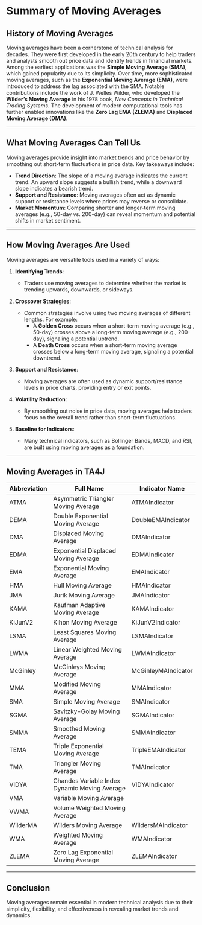 # Summary of Moving Averages

## History of Moving Averages
Moving averages have been a cornerstone of technical analysis for decades. They were first developed in the early 20th century to help traders and analysts smooth out price data and identify trends in financial markets. Among the earliest applications was the **Simple Moving Average (SMA)**, which gained popularity due to its simplicity. Over time, more sophisticated moving averages, such as the **Exponential Moving Average (EMA)**, were introduced to address the lag associated with the SMA. Notable contributions include the work of J. Welles Wilder, who developed the **Wilder’s Moving Average** in his 1978 book, *New Concepts in Technical Trading Systems*. The development of modern computational tools has further enabled innovations like the **Zero Lag EMA (ZLEMA)** and **Displaced Moving Average (DMA)**.

---

## What Moving Averages Can Tell Us
Moving averages provide insight into market trends and price behavior by smoothing out short-term fluctuations in price data. Key takeaways include:

- **Trend Direction**: The slope of a moving average indicates the current trend. An upward slope suggests a bullish trend, while a downward slope indicates a bearish trend.
- **Support and Resistance**: Moving averages often act as dynamic support or resistance levels where prices may reverse or consolidate.
- **Market Momentum**: Comparing shorter and longer-term moving averages (e.g., 50-day vs. 200-day) can reveal momentum and potential shifts in market sentiment.

---

## How Moving Averages Are Used
Moving averages are versatile tools used in a variety of ways:

1. **Identifying Trends**:
   - Traders use moving averages to determine whether the market is trending upwards, downwards, or sideways.
   
2. **Crossover Strategies**:
   - Common strategies involve using two moving averages of different lengths. For example:
     - A **Golden Cross** occurs when a short-term moving average (e.g., 50-day) crosses above a long-term moving average (e.g., 200-day), signaling a potential uptrend.
     - A **Death Cross** occurs when a short-term moving average crosses below a long-term moving average, signaling a potential downtrend.

3. **Support and Resistance**:
   - Moving averages are often used as dynamic support/resistance levels in price charts, providing entry or exit points.

4. **Volatility Reduction**:
   - By smoothing out noise in price data, moving averages help traders focus on the overall trend rather than short-term fluctuations.

5. **Baseline for Indicators**:
   - Many technical indicators, such as Bollinger Bands, MACD, and RSI, are built using moving averages as a foundation.

---

## Moving Averages in TA4J

| Abbreviation | Full Name                                     | Indicator Name             |
|--------------|-----------------------------------------------|----------------------------|
| ATMA         | Asymmetric Triangler Moving Average           | ATMAIndicator              |
| DEMA         | Double Exponential Moving Average             | DoubleEMAIndicator         |
| DMA          | Displaced Moving Average                      | DMAIndicator               |
| EDMA         | Exponential Displaced Moving Average          | EDMAIndicator              |
| EMA          | Exponential Moving Average                    | EMAIndicator               |
| HMA          | Hull Moving Average                           | HMAIndicator               |
| JMA          | Jurik Moving Average                          | JMAIndicator               |
| KAMA         | Kaufman Adaptive Moving Average               | KAMAIndicator              |
| KiJunV2      | Kihon Moving Average                          | KiJunV2Indicator           |
| LSMA         | Least Squares Moving Average                  | LSMAIndicator              |
| LWMA         | Linear Weighted Moving Average                | LWMAIndicator              |
| McGinley     | McGinleys Moving Average                      | McGinleyMAIndicator        |
| MMA          | Modified Moving Average                       | MMAIndicator               |
| SMA          | Simple Moving Average                         | SMAIndicator               |
| SGMA         | Savitzky-Golay Moving Average                 | SGMAIndicator              |
| SMMA         | Smoothed Moving Average                       | SMMAIndicator              |
| TEMA         | Triple Exponential Moving Average             | TripleEMAIndicator         |
| TMA          | Triangler Moving Average                      | TMAIndicator               |
| VIDYA        | Chandes Variable Index Dynamic Moving Average | VIDYAIndicator             |
| VMA          | Variable Moving Average                       |                            |
| VWMA         | Volume Weighted Moving Average                |                            |
| WilderMA     | Wilders Moving Average                        | WildersMAIndicator         |
| WMA          | Weighted Moving Average                       | WMAIndicator               |
| ZLEMA        | Zero Lag Exponential Moving Average           | ZLEMAIndicator             |




---

## Conclusion
Moving averages remain essential in modern technical analysis due to their simplicity, flexibility, and effectiveness in revealing market trends and dynamics.
